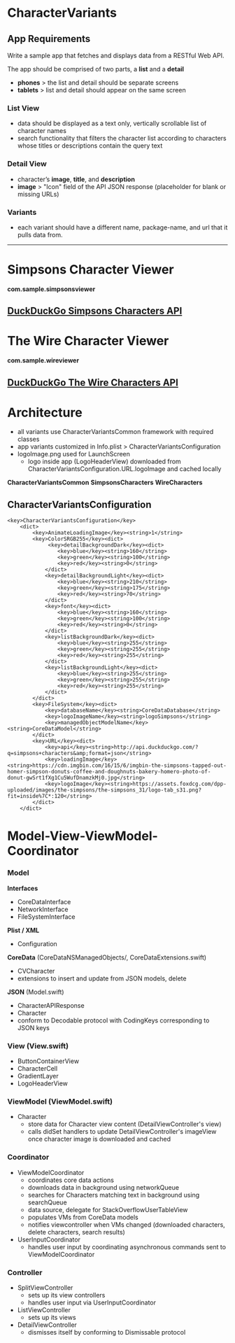 # CharacterVariants

## App Requirements
Write a sample app that fetches and displays data from a RESTful Web API. 

The app should be comprised of two parts, a **list** and a **detail** 
- **phones** > the list and detail should be separate screens
- **tablets** > list and detail should appear on the same screen

### List View
- data should be displayed as a text only, vertically scrollable list of character names
- search functionality that filters the character list according to characters whose titles or descriptions contain the query text

### Detail View
- character’s **image**, **title**, and **description**
- **image** > "Icon" field of the API JSON response (placeholder for blank or missing URLs)

### Variants
- each variant should have a different name, package-name, and url that it pulls data from.

--------------------
# Simpsons Character Viewer

**com.sample.simpsonsviewer**

**[DuckDuckGo Simpsons Characters API](http://api.duckduckgo.com/?q=simpsons+characters&format=json)**
--------------------
# The Wire Character Viewer

**com.sample.wireviewer**

**[DuckDuckGo The Wire Characters API](http://api.duckduckgo.com/?q=the+wire+characters&format=json)**
--------------------

# Architecture
- all variants use CharacterVariantsCommon framework with required classes
- app variants customized in Info.plist > CharacterVariantsConfiguration
- logoImage.png used for LaunchScreen
  - logo inside app (LogoHeaderView) downloaded from CharacterVariantsConfiguration.URL.logoImage and cached locally
  
**CharacterVariantsCommon**
**SimpsonsCharacters**
**WireCharacters**

## CharacterVariantsConfiguration
```
<key>CharacterVariantsConfiguration</key>
	<dict>
		<key>AnimateLoadingImage</key><string>1</string>
		<key>ColorSRGB255</key><dict>
			 <key>detailBackgroundDark</key><dict>
				<key>blue</key><string>160</string>
				<key>green</key><string>100</string>
				<key>red</key><string>0</string>
			</dict>
			<key>detailBackgroundLight</key><dict>
				<key>blue</key><string>210</string>
				<key>green</key><string>175</string>
				<key>red</key><string>70</string>
			</dict>
			<key>font</key><dict>
				<key>blue</key><string>160</string>
				<key>green</key><string>100</string>
				<key>red</key><string>0</string>
			</dict>
			<key>listBackgroundDark</key><dict>
				<key>blue</key><string>255</string>
				<key>green</key><string>255</string>
				<key>red</key><string>255</string>
			</dict>
			<key>listBackgroundLight</key><dict>
				<key>blue</key><string>255</string>
				<key>green</key><string>255</string>
				<key>red</key><string>255</string>
			</dict>
		</dict>
		<key>FileSystem</key><dict>
			<key>databaseName</key><string>CoreDataDatabase</string>
			<key>logoImageName</key><string>logoSimpsons</string>
			<key>managedObjectModelName</key><string>CoreDataModel</string>
		</dict>
		<key>URL</key><dict>
			<key>api</key><string>http://api.duckduckgo.com/?q=simpsons+characters&amp;format=json</string>
			<key>loadingImage</key><string>https://cdn.imgbin.com/16/15/6/imgbin-the-simpsons-tapped-out-homer-simpson-donuts-coffee-and-doughnuts-bakery-homero-photo-of-donut-gwSrt1fXg1Cu5WufDnamzkMj0.jpg</string>
			<key>logoImage</key><string>https://assets.foxdcg.com/dpp-uploaded/images/the-simpsons/the-simpsons_31/logo-tab_s31.png?fit=inside%7C*:120</string>
		</dict>
	</dict>
```


# Model-View-ViewModel-Coordinator

### Model
**Interfaces**
- CoreDataInterface
- NetworkInterface
- FileSystemInterface

**Plist / XML**
- Configuration

**CoreData** (CoreDataNSManagedObjects/, CoreDataExtensions.swift)
- CVCharacter
- extensions to insert and update from JSON models, delete

**JSON** (Model.swift)
- CharacterAPIResponse
- Character
- conform to Decodable protocol with CodingKeys corresponding to JSON keys

### View (View.swift)
- ButtonContainerView
- CharacterCell
- GradientLayer
- LogoHeaderView

### ViewModel (ViewModel.swift)
- Character
  * store data for Character view content (DetailViewController's view)
  * calls didSet handlers to update DetailViewController's imageView once character image is downloaded and cached 
  
### Coordinator
- ViewModelCoordinator
  * coordinates core data actions
  * downloads data in background using networkQueue
  * searches for Characters matching text in background using searchQueue
  * data source, delegate for StackOverflowUserTableView
  * populates VMs from CoreData models
  * notifies viewcontroller when VMs changed (downloaded characters, delete characters, search results)
- UserInputCoordinator
  * handles user input by coordinating asynchronous commands sent to ViewModelCoordinator
  
### Controller
- SplitViewController
  * sets up its view controllers
  * handles user input via UserInputCoordinator
- ListViewController
  * sets up its views
- DetailViewController
  * dismisses itself by conforming to Dismissable protocol
